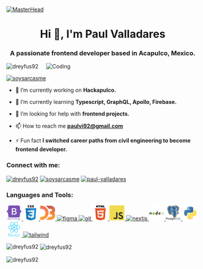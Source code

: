 [![MasterHead]([https://www.p3multisolutions.com/wp-content/uploads/2018/02/WEB-DEVELOPMENT.gif)](https://www.p3multisolutions.com/wp-content/uploads/2018/02/WEB-DEVELOPMENT.gif](https://camo.githubusercontent.com/5dc6ee33381917e41fc9c4951799268998f11a9b864399bf79a0842e4f9b194d/68747470733a2f2f692e696d6775722e636f6d2f315a76566b44632e676966))
<h1 align="center">Hi 👋, I'm Paul Valladares</h1>
<h3 align="center">A passionate frontend developer based in Acapulco, Mexico.</h3>
<img align="right" alt="Coding" width="400" src="https://camo.githubusercontent.com/5dc6ee33381917e41fc9c4951799268998f11a9b864399bf79a0842e4f9b194d/68747470733a2f2f692e696d6775722e636f6d2f315a76566b44632e676966">

<p align="left"> <img src="https://komarev.com/ghpvc/?username=dreyfus92&label=Profile%20views&color=0e75b6&style=flat" alt="dreyfus92" /> </p>

<p align="left"> <a href="https://twitter.com/soysarcasme" target="blank"><img src="https://img.shields.io/twitter/follow/soysarcasme?logo=twitter&style=for-the-badge" alt="soysarcasme" /></a> </p>

- 🔭 I’m currently working on **Hackapulco.**

- 🌱 I’m currently learning **Typescript, GraphQL, Apollo, Firebase.**

- 🤝 I’m looking for help with **frontend projects.**

- 📫 How to reach me **paulvi92@gmail.com**

- ⚡ Fun fact **I switched career paths from civil engineering to become frontend developer.**

<h3 align="left">Connect with me:</h3>
<p align="left">
<a href="https://dev.to/dreyfus92" target="blank"><img align="center" src="https://raw.githubusercontent.com/rahuldkjain/github-profile-readme-generator/master/src/images/icons/Social/devto.svg" alt="dreyfus92" height="30" width="40" /></a>
<a href="https://twitter.com/soysarcasme" target="blank"><img align="center" src="https://raw.githubusercontent.com/rahuldkjain/github-profile-readme-generator/master/src/images/icons/Social/twitter.svg" alt="soysarcasme" height="30" width="40" /></a>
<a href="https://linkedin.com/in/paul-valladares" target="blank"><img align="center" src="https://raw.githubusercontent.com/rahuldkjain/github-profile-readme-generator/master/src/images/icons/Social/linked-in-alt.svg" alt="paul-valladares" height="30" width="40" /></a>
</p>

<h3 align="left">Languages and Tools:</h3>
<p align="left"> <a href="https://getbootstrap.com" target="_blank" rel="noreferrer"> <img src="https://raw.githubusercontent.com/devicons/devicon/master/icons/bootstrap/bootstrap-plain-wordmark.svg" alt="bootstrap" width="40" height="40"/> </a> <a href="https://www.w3schools.com/css/" target="_blank" rel="noreferrer"> <img src="https://raw.githubusercontent.com/devicons/devicon/master/icons/css3/css3-original-wordmark.svg" alt="css3" width="40" height="40"/> </a> <a href="https://d3js.org/" target="_blank" rel="noreferrer"> <img src="https://raw.githubusercontent.com/devicons/devicon/master/icons/d3js/d3js-original.svg" alt="d3js" width="40" height="40"/> </a> <a href="https://www.figma.com/" target="_blank" rel="noreferrer"> <img src="https://www.vectorlogo.zone/logos/figma/figma-icon.svg" alt="figma" width="40" height="40"/> </a> <a href="https://git-scm.com/" target="_blank" rel="noreferrer"> <img src="https://www.vectorlogo.zone/logos/git-scm/git-scm-icon.svg" alt="git" width="40" height="40"/> </a> <a href="https://www.w3.org/html/" target="_blank" rel="noreferrer"> <img src="https://raw.githubusercontent.com/devicons/devicon/master/icons/html5/html5-original-wordmark.svg" alt="html5" width="40" height="40"/> </a> <a href="https://developer.mozilla.org/en-US/docs/Web/JavaScript" target="_blank" rel="noreferrer"> <img src="https://raw.githubusercontent.com/devicons/devicon/master/icons/javascript/javascript-original.svg" alt="javascript" width="40" height="40"/> </a> <a href="https://nextjs.org/" target="_blank" rel="noreferrer"> <img src="https://cdn.worldvectorlogo.com/logos/nextjs-2.svg" alt="nextjs" width="40" height="40"/> </a> <a href="https://nodejs.org" target="_blank" rel="noreferrer"> <img src="https://raw.githubusercontent.com/devicons/devicon/master/icons/nodejs/nodejs-original-wordmark.svg" alt="nodejs" width="40" height="40"/> </a> <a href="https://www.postgresql.org" target="_blank" rel="noreferrer"> <img src="https://raw.githubusercontent.com/devicons/devicon/master/icons/postgresql/postgresql-original-wordmark.svg" alt="postgresql" width="40" height="40"/> </a> <a href="https://www.python.org" target="_blank" rel="noreferrer"> <img src="https://raw.githubusercontent.com/devicons/devicon/master/icons/python/python-original.svg" alt="python" width="40" height="40"/> </a> <a href="https://reactjs.org/" target="_blank" rel="noreferrer"> <img src="https://raw.githubusercontent.com/devicons/devicon/master/icons/react/react-original-wordmark.svg" alt="react" width="40" height="40"/> </a> <a href="https://tailwindcss.com/" target="_blank" rel="noreferrer"> <img src="https://www.vectorlogo.zone/logos/tailwindcss/tailwindcss-icon.svg" alt="tailwind" width="40" height="40"/> </a> </p>

<p><img align="left" src="https://github-readme-stats.vercel.app/api/top-langs?username=dreyfus92&show_icons=true&locale=en&layout=compact" alt="dreyfus92" /></p>

<p>&nbsp;<img align="center" src="https://github-readme-stats.vercel.app/api?username=dreyfus92&show_icons=true&locale=en" alt="dreyfus92" /></p>

<p><img align="center" src="https://github-readme-streak-stats.herokuapp.com/?user=dreyfus92&" alt="dreyfus92" /></p>
